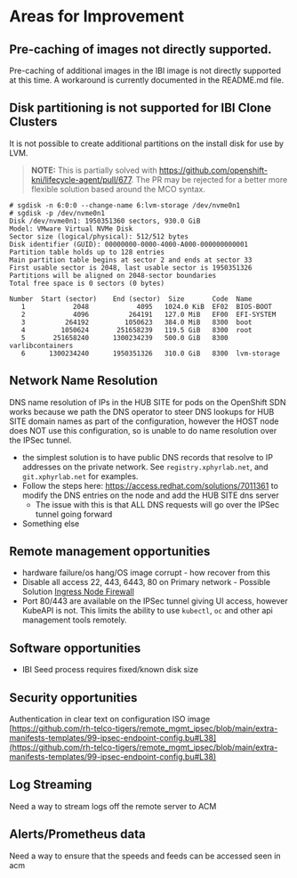 # Areas for Improvement

## Pre-caching of images not directly supported.

Pre-caching of additional images in the IBI image is not directly supported at this time. A workaround is currently documented in the README.md file.

## Disk partitioning is not supported for IBI Clone Clusters

It is not possible to create additional partitions on the install disk for use by LVM.

> **NOTE:** This is partially solved with https://github.com/openshift-kni/lifecycle-agent/pull/677. The PR may be rejected for a better more flexible solution based around the MCO syntax. 

```
# sgdisk -n 6:0:0 --change-name 6:lvm-storage /dev/nvme0n1
# sgdisk -p /dev/nvme0n1
Disk /dev/nvme0n1: 1950351360 sectors, 930.0 GiB
Model: VMware Virtual NVMe Disk
Sector size (logical/physical): 512/512 bytes
Disk identifier (GUID): 00000000-0000-4000-A000-000000000001
Partition table holds up to 128 entries
Main partition table begins at sector 2 and ends at sector 33
First usable sector is 2048, last usable sector is 1950351326
Partitions will be aligned on 2048-sector boundaries
Total free space is 0 sectors (0 bytes)

Number  Start (sector)    End (sector)  Size       Code  Name
   1            2048            4095   1024.0 KiB  EF02  BIOS-BOOT
   2            4096          264191   127.0 MiB   EF00  EFI-SYSTEM
   3          264192         1050623   384.0 MiB   8300  boot
   4         1050624       251658239   119.5 GiB   8300  root
   5       251658240      1300234239   500.0 GiB   8300  varlibcontainers
   6      1300234240      1950351326   310.0 GiB   8300  lvm-storage
```

## Network Name Resolution

DNS name resolution of IPs in the HUB SITE for pods on the OpenShift SDN works because we path the DNS operator to steer DNS lookups for HUB SITE domain names as part of the configuration, however the HOST node does NOT use this configuration, so is unable to do name resolution over the IPSec tunnel.

* the simplest solution is to have public DNS records that resolve to IP addresses on the private network. See `registry.xphyrlab.net`, and `git.xphyrlab.net` for examples.
* Follow the steps here: https://access.redhat.com/solutions/7011361 to modify the DNS entries on the node and add the HUB SITE dns server
  * The issue with this is that ALL DNS requests will go over the IPSec tunnel going forward
* Something else

## Remote management opportunities

* hardware failure/os hang/OS image corrupt - how recover from this
* Disable all access 22, 443, 6443, 80 on Primary network - Possible Solution [Ingress Node Firewall](https://docs.openshift.com/container-platform/4.16/networking/network_security/ingress-node-firewall-operator.html)
* Port 80/443 are available on the IPSec tunnel giving UI access, however KubeAPI is not. This limits the ability to use `kubectl`, `oc` and other api management tools remotely.

## Software opportunities

* IBI Seed process requires fixed/known disk size 

## Security opportunities

Authentication in clear text on configuration ISO image [https://github.com/rh-telco-tigers/remote_mgmt_ipsec/blob/main/extra-manifests-templates/99-ipsec-endpoint-config.bu#L38](https://github.com/rh-telco-tigers/remote_mgmt_ipsec/blob/main/extra-manifests-templates/99-ipsec-endpoint-config.bu#L38)

## Log Streaming

Need a way to stream logs off the remote server to ACM 

## Alerts/Prometheus data

Need a way to ensure that the speeds and feeds can be accessed seen in acm

